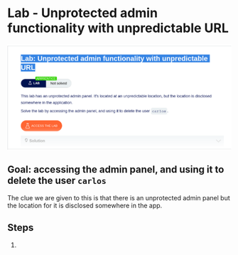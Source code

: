 
# Lab - Unprotected admin functionality with unpredictable URL

![](Pasted%20image%2020250105215620.png)

## Goal: accessing the admin panel, and using it to delete the user `carlos`

The clue we are given to this is that there is an unprotected admin panel but the location for it is disclosed somewhere in the app.

## Steps

1. 
